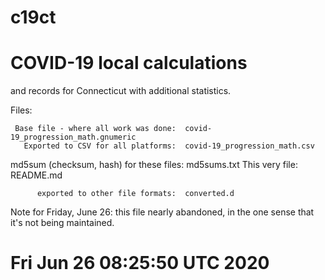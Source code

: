 # c19ct

# COVID-19 local calculations

and records
for
  Connecticut
with
  additional statistics.

Files:

     Base file - where all work was done:  covid-19_progression_math.gnumeric
       Exported to CSV for all platforms:  covid-19_progression_math.csv

 md5sum (checksum, hash) for these files:  md5sums.txt
                          This very file:  README.md

          exported to other file formats:  converted.d

Note for Friday, June 26: this file nearly abandoned, in
the one sense that it's not being maintained.

# Fri Jun 26 08:25:50 UTC 2020

